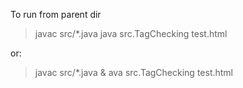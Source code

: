 To run from parent dir

> javac src/*.java
> java src.TagChecking test.html

or:

> javac src/*.java & ava src.TagChecking test.html